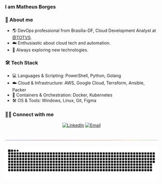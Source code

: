 ### I am Matheus Borges

### 🧙 About me

* 🌎 DevOps professional from Brasília-DF, Cloud Development Analyst at <a href="https://www.totvs.com" target="_blank">@TOTVS</a>.
* ☁️ Enthusiastic about cloud tech and automation.
* 🚀 Always exploring new technologies.

### 🛠 Tech Stack

* 💻 Languages & Scripting: PowerShell, Python, Golang
* ☁️ Cloud & Infrastructure: AWS, Google Cloud, Terraform, Ansible, Packer
* 🐳 Containers & Orchestration: Docker, Kubernetes
* 🛠️ OS & Tools: Windows, Linux, Git, Figma

### 🤝🏻 Connect with me

<p align="center">
<a href="https://www.linkedin.com/in/mattborgesdev/"><img alt="LinkedIn" src="https://img.shields.io/badge/LinkedIn-Matheus%20Borges-blue?style=flat-square&logo=linkedin"></a>
<a href="mailto:mattborgesdev@gmail.com"><img alt="Email" src="https://img.shields.io/badge/Email-mattborgesdev@gmail.com-blue?style=flat-square&logo=gmail"></a>
</p>

<br/>

<img align="center" src="https://github.com/mattborgesdev/mattborgesdev/blob/main/images/rainbow-line.png">

![snake game](https://github.com/mattborgesdev/mattborgesdev/blob/main/animations/github-contribution-grid-snake.svg)
